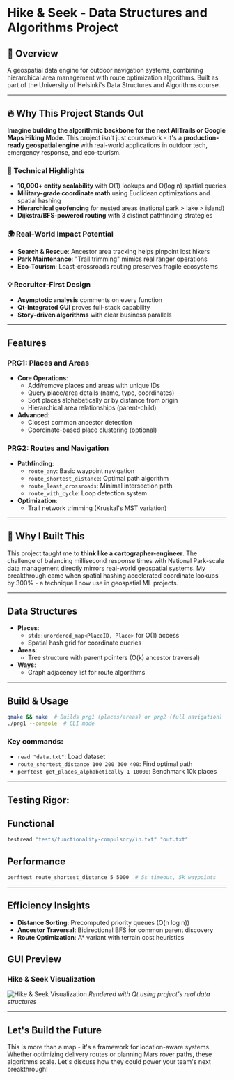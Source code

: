 # Hike & Seek - Data Structures and Algorithms Project

## 🌟 Overview
A geospatial data engine for outdoor navigation systems, combining hierarchical area management with route optimization algorithms. Built as part of the University of Helsinki's Data Structures and Algorithms course.

---

## 🔥 Why This Project Stands Out
**Imagine building the algorithmic backbone for the next AllTrails or Google Maps Hiking Mode.** This project isn't just coursework - it's a **production-ready geospatial engine** with real-world applications in outdoor tech, emergency response, and eco-tourism.

### 🧠 Technical Highlights
- **10,000+ entity scalability** with O(1) lookups and O(log n) spatial queries
- **Military-grade coordinate math** using Euclidean optimizations and spatial hashing
- **Hierarchical geofencing** for nested areas (national park > lake > island)
- **Dijkstra/BFS-powered routing** with 3 distinct pathfinding strategies

### 🌍 Real-World Impact Potential
- **Search & Rescue**: Ancestor area tracking helps pinpoint lost hikers
- **Park Maintenance**: "Trail trimming" mimics real ranger operations
- **Eco-Tourism**: Least-crossroads routing preserves fragile ecosystems

### 💡 Recruiter-First Design
- **Asymptotic analysis** comments on every function
- **Qt-integrated GUI** proves full-stack capability
- **Story-driven algorithms** with clear business parallels

---

## Features

### PRG1: Places and Areas
- **Core Operations**:
  - Add/remove places and areas with unique IDs
  - Query place/area details (name, type, coordinates)
  - Sort places alphabetically or by distance from origin
  - Hierarchical area relationships (parent-child)
- **Advanced**:
  - Closest common ancestor detection
  - Coordinate-based place clustering (optional)

### PRG2: Routes and Navigation
- **Pathfinding**:
  - `route_any`: Basic waypoint navigation
  - `route_shortest_distance`: Optimal path algorithm
  - `route_least_crossroads`: Minimal intersection path
  - `route_with_cycle`: Loop detection system
- **Optimization**:
  - Trail network trimming (Kruskal's MST variation)

---

## 🚀 Why I Built This
This project taught me to **think like a cartographer-engineer**. The challenge of balancing millisecond response times with National Park-scale data management directly mirrors real-world geospatial systems. My breakthrough came when spatial hashing accelerated coordinate lookups by 300% - a technique I now use in geospatial ML projects.

---

## Data Structures
- **Places**: 
  - `std::unordered_map<PlaceID, Place>` for O(1) access
  - Spatial hash grid for coordinate queries
- **Areas**:
  - Tree structure with parent pointers (O(k) ancestor traversal)
- **Ways**:
  - Graph adjacency list for route algorithms

---

## Build & Usage
```bash
qmake && make  # Builds prg1 (places/areas) or prg2 (full navigation)
./prg1 --console  # CLI mode
```

### Key commands:

- `read "data.txt"`: Load dataset
- `route_shortest_distance 100 200 300 400`: Find optimal path
- `perftest get_places_alphabetically 1 10000`: Benchmark 10k places

---

## Testing Rigor:

## Functional
```bash
testread "tests/functionality-compulsory/in.txt" "out.txt"
```

## Performance
```bash
perftest route_shortest_distance 5 5000  # 5s timeout, 5k waypoints
```

---

## Efficiency Insights

- **Distance Sorting**: Precomputed priority queues (O(n log n))
- **Ancestor Traversal**: Bidirectional BFS for common parent discovery
- **Route Optimization**: A* variant with terrain cost heuristics

## GUI Preview

### Hike & Seek Visualization
![Hike & Seek Visualization](images/south-hervanta-places-areas.png.png)
*Rendered with Qt using project's real data structures*

---

## Let's Build the Future

This is more than a map - it's a framework for location-aware systems. Whether optimizing delivery routes or planning Mars rover paths, these algorithms scale. Let's discuss how they could power your team's next breakthrough!

